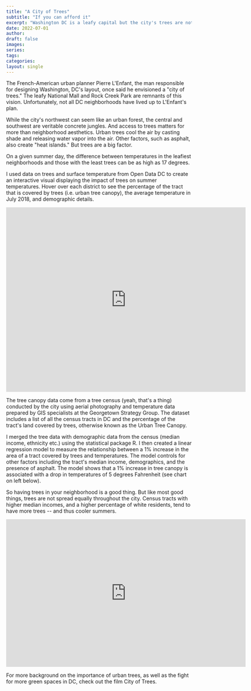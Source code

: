 ```yaml
---
title: "A City of Trees"
subtitle: "If you can afford it"
excerpt: "Washington DC is a leafy capital but the city's trees are not evenly distributed."
date: 2022-07-01
author: 
draft: false
images:
series:
tags:
categories:
layout: single
---
```

The French-American urban planner Pierre L'Enfant, the man responsible for designing Washington, DC's layout, once said he envisioned a "city of trees." The leafy National Mall and Rock Creek Park are remnants of this vision. Unfortunately, not all DC neighborhoods have lived up to L'Enfant's plan.

While the city's northwest can seem like an urban forest, the central and southwest are veritable concrete jungles. And access to trees matters for more than neighborhood aesthetics. Urban trees cool the air by casting shade and releasing water vapor into the air. Other factors, such as asphalt, also create "heat islands." But trees are a big factor.

On a given summer day, the difference between temperatures in the leafiest neighborhoods and those with the least trees can be as high as 17 degrees.

I used data on trees and surface temperature from Open Data DC to create an interactive visual displaying the impact of trees on summer temperatures. Hover over each district to see the percentage of the tract that is covered by trees (i.e. urban tree canopy), the average temperature in July 2018, and demographic details.

<iframe seamless frameborder='0' src ="https://public.tableau.com/views/DCTreesMaps/maps?:embed=yes&:display_count=yes&:showVizHome=no" width = '650' height = '500' scrolling='yes' allowfullscreen='true'></iframe>

The tree canopy data come from a tree census (yeah, that's a thing) conducted by the city using aerial photography and temperature data prepared by GIS specialists at the Georgetown Strategy Group. The dataset includes a list of all the census tracts in DC and the percentage of the tract's land covered by trees, otherwise known as the Urban Tree Canopy.

I merged the tree data with demographic data from the census (median income, ethnicity etc.) using the statistical package R. I then created a linear regression model to measure the relationship between a 1% increase in the area of a tract covered by trees and temperatures. The model controls for other factors including the tract's median income, demographics, and the presence of asphalt. The model shows that a 1% increase in tree canopy is associated with a drop in temperatures of 5 degrees Fahrenheit (see chart on left below).

So having trees in your neighborhood is a good thing. But like most good things, trees are not spread equally throughout the city. Census tracts with higher median incomes, and a higher percentage of white residents, tend to have more trees -- and thus cooler summers.

<iframe seamless frameborder='0' src ="https://public.tableau.com/views/DCTreesScatter/scatter?:embed=yes&:display_count=yes&:showVizHome=no" width = '650' height = '400' scrolling='yes' allowfullscreen='true'></iframe>

For more background on the importance of urban trees, as well as the fight for more green spaces in DC, check out the film City of Trees.
